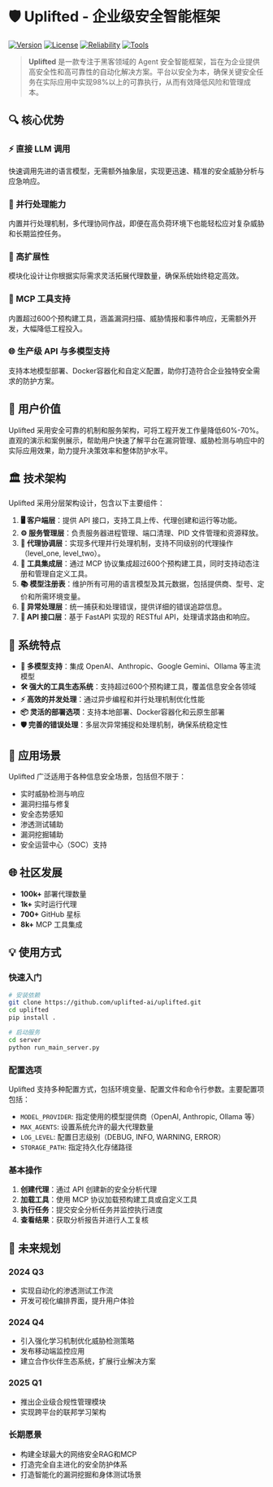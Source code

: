 # 🛡️ Uplifted - 企业级安全智能框架

[![Version](https://img.shields.io/badge/version-1.0.0-blue)](https://github.com/uplifted-ai/uplifted) [![License](https://img.shields.io/badge/license-MIT-green)](https://github.com/uplifted-ai/uplifted) [![Reliability](https://img.shields.io/badge/performance-98%25-brightgreen)](https://github.com/uplifted-ai/uplifted) [![Tools](https://img.shields.io/badge/tools-600+-orange)](https://github.com/uplifted-ai/uplifted)

> **Uplifted** 是一款专注于黑客领域的 Agent 安全智能框架，旨在为企业提供高安全性和高可靠性的自动化解决方案。平台以安全为本，确保关键安全任务在实际应用中实现98%以上的可靠执行，从而有效降低风险和管理成本。

## 🔍 核心优势

### ⚡ 直接 LLM 调用
快速调用先进的语言模型，无需额外抽象层，实现更迅速、精准的安全威胁分析与应急响应。

### 🔄 并行处理能力
内置并行处理机制，多代理协同作战，即便在高负荷环境下也能轻松应对复杂威胁和长期监控任务。

### 🧩 高扩展性
模块化设计让你根据实际需求灵活拓展代理数量，确保系统始终稳定高效。

### 🔧 MCP 工具支持
内置超过600个预构建工具，涵盖漏洞扫描、威胁情报和事件响应，无需额外开发，大幅降低工程投入。

### 🌐 生产级 API 与多模型支持
支持本地模型部署、Docker容器化和自定义配置，助你打造符合企业独特安全需求的防护方案。

## 💎 用户价值

Uplifted 采用安全可靠的机制和服务架构，可将工程开发工作量降低60%-70%。直观的演示和案例展示，帮助用户快速了解平台在漏洞管理、威胁检测与响应中的实际应用效果，助力提升决策效率和整体防护水平。

## 🏛️ 技术架构

Uplifted 采用分层架构设计，包含以下主要组件：

1. **🖥️ 客户端层**：提供 API 接口，支持工具上传、代理创建和运行等功能。
2. **⚙️ 服务管理层**：负责服务器进程管理、端口清理、PID 文件管理和资源释放。
3. **🤖 代理协调层**：实现多代理并行处理机制，支持不同级别的代理操作（level_one, level_two）。
4. **🔌 工具集成层**：通过 MCP 协议集成超过600个预构建工具，同时支持动态注册和管理自定义工具。
5. **📚 模型注册表**：维护所有可用的语言模型及其元数据，包括提供商、型号、定价和所需环境变量。
6. **🚨 异常处理层**：统一捕获和处理错误，提供详细的错误追踪信息。
7. **📡 API 接口层**：基于 FastAPI 实现的 RESTful API，处理请求路由和响应。

## 🚀 系统特点

- **🧠 多模型支持**：集成 OpenAI、Anthropic、Google Gemini、Ollama 等主流模型
- **🛠 强大的工具生态系统**：支持超过600个预构建工具，覆盖信息安全各领域
- **⚡ 高效的并发处理**：通过异步编程和并行处理机制优化性能
- **📦 灵活的部署选项**：支持本地部署、Docker容器化和云原生部署
- **🛡 完善的错误处理**：多层次异常捕捉和处理机制，确保系统稳定性

## 🎯 应用场景

Uplifted 广泛适用于各种信息安全场景，包括但不限于：

- 实时威胁检测与响应
- 漏洞扫描与修复
- 安全态势感知
- 渗透测试辅助
- 漏洞挖掘辅助
- 安全运营中心（SOC）支持

## 🌐 社区发展

- **100k+** 部署代理数量
- **1k+** 实时运行代理
- **700+** GitHub 星标
- **8k+** MCP 工具集成

## 💡 使用方式

### 快速入门

```bash
# 安装依赖
git clone https://github.com/uplifted-ai/uplifted.git
cd uplifted
pip install .

# 启动服务
cd server
python run_main_server.py
```

### 配置选项

Uplifted 支持多种配置方式，包括环境变量、配置文件和命令行参数。主要配置项包括：

- `MODEL_PROVIDER`: 指定使用的模型提供商（OpenAI, Anthropic, Ollama 等）
- `MAX_AGENTS`: 设置系统允许的最大代理数量
- `LOG_LEVEL`: 配置日志级别（DEBUG, INFO, WARNING, ERROR）
- `STORAGE_PATH`: 指定持久化存储路径

### 基本操作

1. **创建代理**：通过 API 创建新的安全分析代理
2. **加载工具**：使用 MCP 协议加载预构建工具或自定义工具
3. **执行任务**：提交安全分析任务并监控执行进度
4. **查看结果**：获取分析报告并进行人工复核

## 🚀 未来规划

### 2024 Q3
- 实现自动化的渗透测试工作流
- 开发可视化编排界面，提升用户体验

### 2024 Q4
- 引入强化学习机制优化威胁检测策略
- 发布移动端监控应用
- 建立合作伙伴生态系统，扩展行业解决方案

### 2025 Q1
- 推出企业级合规性管理模块
- 实现跨平台的联邦学习架构

### 长期愿景
- 构建全球最大的网络安全RAG和MCP
- 打造完全自主进化的安全防护体系
- 打造智能化的漏洞挖掘和身体测试场景